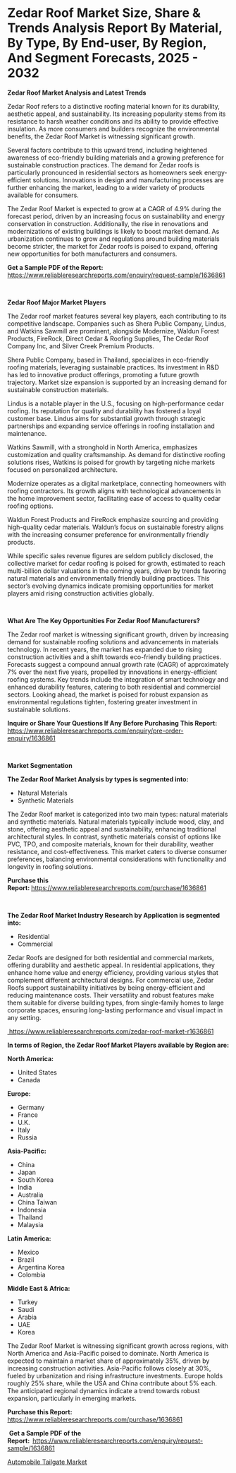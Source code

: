 <p><h1>Zedar Roof Market Size, Share & Trends Analysis Report By Material, By Type, By End-user, By Region, And Segment Forecasts, 2025 - 2032</h1></p><p><strong>Zedar Roof Market Analysis and Latest Trends</strong></p>
<p><p>Zedar Roof refers to a distinctive roofing material known for its durability, aesthetic appeal, and sustainability. Its increasing popularity stems from its resistance to harsh weather conditions and its ability to provide effective insulation. As more consumers and builders recognize the environmental benefits, the Zedar Roof Market is witnessing significant growth.</p><p>Several factors contribute to this upward trend, including heightened awareness of eco-friendly building materials and a growing preference for sustainable construction practices. The demand for Zedar roofs is particularly pronounced in residential sectors as homeowners seek energy-efficient solutions. Innovations in design and manufacturing processes are further enhancing the market, leading to a wider variety of products available for consumers.</p><p>The Zedar Roof Market is expected to grow at a CAGR of 4.9% during the forecast period, driven by an increasing focus on sustainability and energy conservation in construction. Additionally, the rise in renovations and modernizations of existing buildings is likely to boost market demand. As urbanization continues to grow and regulations around building materials become stricter, the market for Zedar roofs is poised to expand, offering new opportunities for both manufacturers and consumers.</p></p>
<p><strong>Get a Sample PDF of the Report:&nbsp;</strong> <a href="https://www.reliableresearchreports.com/enquiry/request-sample/1636861?utm_campaign=2233&utm_medium=2&utm_source=Github&utm_content=ia&utm_term=23032025&utm_id=zedar-roof">https://www.reliableresearchreports.com/enquiry/request-sample/1636861</a></p>
<p>&nbsp;</p>
<p><strong>Zedar Roof Major Market Players</strong></p>
<p><p>The Zedar roof market features several key players, each contributing to its competitive landscape. Companies such as Shera Public Company, Lindus, and Watkins Sawmill are prominent, alongside Modernize, Waldun Forest Products, FireRock, Direct Cedar & Roofing Supplies, The Cedar Roof Company Inc, and Silver Creek Premium Products.</p><p>Shera Public Company, based in Thailand, specializes in eco-friendly roofing materials, leveraging sustainable practices. Its investment in R&D has led to innovative product offerings, promoting a future growth trajectory. Market size expansion is supported by an increasing demand for sustainable construction materials.</p><p>Lindus is a notable player in the U.S., focusing on high-performance cedar roofing. Its reputation for quality and durability has fostered a loyal customer base. Lindus aims for substantial growth through strategic partnerships and expanding service offerings in roofing installation and maintenance.</p><p>Watkins Sawmill, with a stronghold in North America, emphasizes customization and quality craftsmanship. As demand for distinctive roofing solutions rises, Watkins is poised for growth by targeting niche markets focused on personalized architecture.</p><p>Modernize operates as a digital marketplace, connecting homeowners with roofing contractors. Its growth aligns with technological advancements in the home improvement sector, facilitating ease of access to quality cedar roofing options. </p><p>Waldun Forest Products and FireRock emphasize sourcing and providing high-quality cedar materials. Waldun’s focus on sustainable forestry aligns with the increasing consumer preference for environmentally friendly products.</p><p>While specific sales revenue figures are seldom publicly disclosed, the collective market for cedar roofing is poised for growth, estimated to reach multi-billion dollar valuations in the coming years, driven by trends favoring natural materials and environmentally friendly building practices. This sector’s evolving dynamics indicate promising opportunities for market players amid rising construction activities globally.</p></p>
<p>&nbsp;</p>
<p><strong>What Are The Key Opportunities For Zedar Roof Manufacturers?</strong></p>
<p><p>The Zedar roof market is witnessing significant growth, driven by increasing demand for sustainable roofing solutions and advancements in materials technology. In recent years, the market has expanded due to rising construction activities and a shift towards eco-friendly building practices. Forecasts suggest a compound annual growth rate (CAGR) of approximately 7% over the next five years, propelled by innovations in energy-efficient roofing systems. Key trends include the integration of smart technology and enhanced durability features, catering to both residential and commercial sectors. Looking ahead, the market is poised for robust expansion as environmental regulations tighten, fostering greater investment in sustainable solutions.</p></p>
<p><strong>Inquire or Share Your Questions If Any Before Purchasing This Report:</strong> <a href="https://www.reliableresearchreports.com/enquiry/pre-order-enquiry/1636861?utm_campaign=2233&utm_medium=2&utm_source=Github&utm_content=ia&utm_term=23032025&utm_id=zedar-roof">https://www.reliableresearchreports.com/enquiry/pre-order-enquiry/1636861</a></p>
<p>&nbsp;</p>
<p><strong>Market Segmentation</strong></p>
<p><strong>The Zedar Roof Market Analysis by types is segmented into:</strong></p>
<p><ul><li>Natural Materials</li><li>Synthetic Materials</li></ul></p>
<p><p>The Zedar Roof market is categorized into two main types: natural materials and synthetic materials. Natural materials typically include wood, clay, and stone, offering aesthetic appeal and sustainability, enhancing traditional architectural styles. In contrast, synthetic materials consist of options like PVC, TPO, and composite materials, known for their durability, weather resistance, and cost-effectiveness. This market caters to diverse consumer preferences, balancing environmental considerations with functionality and longevity in roofing solutions.</p></p>
<p><strong>Purchase this Report:&nbsp;</strong><a href="https://www.reliableresearchreports.com/purchase/1636861?utm_campaign=2233&utm_medium=2&utm_source=Github&utm_content=ia&utm_term=23032025&utm_id=zedar-roof">https://www.reliableresearchreports.com/purchase/1636861</a></p>
<p>&nbsp;</p>
<p><strong>The Zedar Roof Market Industry Research by Application is segmented into:</strong></p>
<p><ul><li>Residential</li><li>Commercial</li></ul></p>
<p><p>Zedar Roofs are designed for both residential and commercial markets, offering durability and aesthetic appeal. In residential applications, they enhance home value and energy efficiency, providing various styles that complement different architectural designs. For commercial use, Zedar Roofs support sustainability initiatives by being energy-efficient and reducing maintenance costs. Their versatility and robust features make them suitable for diverse building types, from single-family homes to large corporate spaces, ensuring long-lasting performance and visual impact in any setting.</p></p>
<p><a href="https://www.reliableresearchreports.com/zedar-roof-market-r1636861?utm_campaign=2233&utm_medium=2&utm_source=Github&utm_content=ia&utm_term=23032025&utm_id=zedar-roof">&nbsp;https://www.reliableresearchreports.com/zedar-roof-market-r1636861</a></p>
<p><strong>In terms of Region, the Zedar Roof Market Players available by Region are:</strong></p>
<p>
    <p> <strong> North America: </strong>
        <ul>
            <li>United States</li>
            <li>Canada</li>
        </ul>
        </p> 
    <p> <strong> Europe: </strong>
        <ul>
            <li>Germany</li>
            <li>France</li>
            <li>U.K.</li>
            <li>Italy</li>
            <li>Russia</li>
        </ul>
        </p> 
    <p> <strong> Asia-Pacific: </strong>
        <ul>
            <li>China</li>
            <li>Japan</li>
            <li>South Korea</li>
            <li>India</li>
            <li>Australia</li>
            <li>China Taiwan</li>
            <li>Indonesia</li>
            <li>Thailand</li>
            <li>Malaysia</li>
        </ul>
        </p> 
    <p> <strong> Latin America: </strong>
        <ul>
            <li>Mexico</li>
            <li>Brazil</li>
            <li>Argentina Korea</li>
            <li>Colombia</li>
        </ul>
        </p> 
    <p> <strong> Middle East & Africa: </strong>
        <ul>
            <li>Turkey</li>
            <li>Saudi</li>
            <li>Arabia</li>
            <li>UAE</li>
            <li>Korea</li>
        </ul>
    </p>
    </p>
<p><p>The Zedar Roof Market is witnessing significant growth across regions, with North America and Asia-Pacific poised to dominate. North America is expected to maintain a market share of approximately 35%, driven by increasing construction activities. Asia-Pacific follows closely at 30%, fueled by urbanization and rising infrastructure investments. Europe holds roughly 25% share, while the USA and China contribute about 5% each. The anticipated regional dynamics indicate a trend towards robust expansion, particularly in emerging markets.</p></p>
<p><strong>Purchase this Report: </strong><a href="https://www.reliableresearchreports.com/purchase/1636861?utm_campaign=2233&utm_medium=2&utm_source=Github&utm_content=ia&utm_term=23032025&utm_id=zedar-roof">https://www.reliableresearchreports.com/purchase/1636861</a></p>
<p>&nbsp;<strong>Get a Sample PDF of the Report:&nbsp;&nbsp;</strong><a href="https://www.reliableresearchreports.com/enquiry/request-sample/1636861?utm_campaign=2233&utm_medium=2&utm_source=Github&utm_content=ia&utm_term=23032025&utm_id=zedar-roof">https://www.reliableresearchreports.com/enquiry/request-sample/1636861</a></p>
<p><strong></strong></p>
<p><p><a href="https://github.com/FosterFahey91/Market-Research-Report-List-1/blob/main/automobile-tailgate-market.md?utm_campaign=2233&utm_medium=2&utm_source=Github&utm_content=ia&utm_term=23032025&utm_id=zedar-roof">Automobile Tailgate Market</a></p></p>